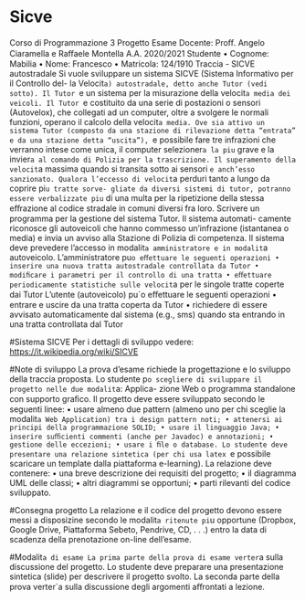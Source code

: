 # Sicve
Corso di Programmazione 3
Progetto Esame
Docente: Proﬀ. Angelo Ciaramella e Raﬀaele Montella
A.A. 2020/2021
Studente
• Cognome: Mabilia
• Nome: Francesco
• Matricola: 124/1910
Traccia - SICVE autostradale
Si vuole sviluppare un sistema SICVE (Sistema Informativo per il Controllo del-
la Velocit`a) autostradale, detto anche Tutor (vedi sotto). Il Tutor `e un sistema
per la misurazione della velocit`a media dei veicoli.
Il Tutor `e costituito da una serie di postazioni o sensori (Autovelox), che collegati
ad un computer, oltre a svolgere le normali funzioni, operano il calcolo della
velocit`a media.
Ove sia attivo un sistema Tutor (composto da una stazione di rilevazione detta
“entrata” e da una stazione detta “uscita”), `e possibile fare tre infrazioni che
verranno intese come unica, il computer selezioner`a la piu` grave e la invier`a al
comando di Polizia per la trascrizione.
Il superamento della velocit`a massima quando si transita sotto ai sensori `e
anch’esso sanzionato.
Qualora l’eccesso di velocit`a perduri tanto a lungo da coprire pi`u tratte sorve-
gliate da diversi sistemi di tutor, potranno essere verbalizzate piu` di una multa
per la ripetizione della stessa eﬀrazione al codice stradale in comuni diversi fra
loro.
Scrivere un programma per la gestione del sistema Tutor. Il sistema automati-
camente riconosce gli autoveicoli che hanno commesso un’infrazione (istantanea
o media) e invia un avviso alla Stazione di Polizia di competenza.
Il sistema deve prevedere l’accesso in modalit`a amministratore e in modalit`a
autoveicolo.
L’amministratore pu`o eﬀettuare le seguenti operazioni
• inserire una nuova tratta autostradale controllata da Tutor
• modiﬁcare i parametri per il controllo di una tratta
• eﬀettuare periodicamente statistiche sulle velocit`a per le singole tratte
coperte dai Tutor
L’utente (autoveicolo) pu`o eﬀettuare le seguenti operazioni
• entrare e uscire da una tratta coperta da Tutor
• richiedere di essere avvisato automaticamente dal sistema (e.g., sms) quando sta entrando in una tratta controllata dal Tutor

#Sistema SICVE
Per i dettagli di sviluppo vedere: https://it.wikipedia.org/wiki/SICVE

#Note di sviluppo
La prova d’esame richiede la progettazione e lo sviluppo della traccia proposta.
Lo studente p`o scegliere di sviluppare il progetto nelle due modalit`a: Applica-
zione Web o programma standalone con supporto graﬁco.
Il progetto deve essere sviluppato secondo le seguenti linee:
• usare almeno due pattern (almeno uno per chi sceglie la modalit`a Web
Application) tra i design pattern noti;
• attenersi ai principi della programmazione SOLID;
• usare il linguaggio Java;
• inserire suﬃcienti commenti (anche per Javadoc) e annotazioni;
• gestione delle eccezioni;
• usare i ﬁle o database.
Lo studente deve presentare una relazione sintetica (per chi usa latex `e possibile
scaricare un template dalla piattaforma e-learning). La relazione deve contenere:
• una breve descrizione dei requisiti del progetto;
• il diagramma UML delle classi;
• altri diagrammi se opportuni;
• parti rilevanti del codice sviluppato.


#Consegna progetto
La relazione e il codice del progetto devono essere messi a disposizine secondo le
modalit`a ritenute pi`u opportune (Dropbox, Google Drive, Piattaforma Sebeto,
Pendrive, CD, . . .) entro la data di scadenza della prenotazione on-line
dell’esame.

#Modalit`a di esame
La prima parte della prova di esame verter`a sulla discussione del progetto. Lo
studente deve preparare una presentazione sintetica (slide) per descrivere
il progetto svolto. La seconda parte della prova verter`a sulla discussione degli
argomenti aﬀrontati a lezione.
